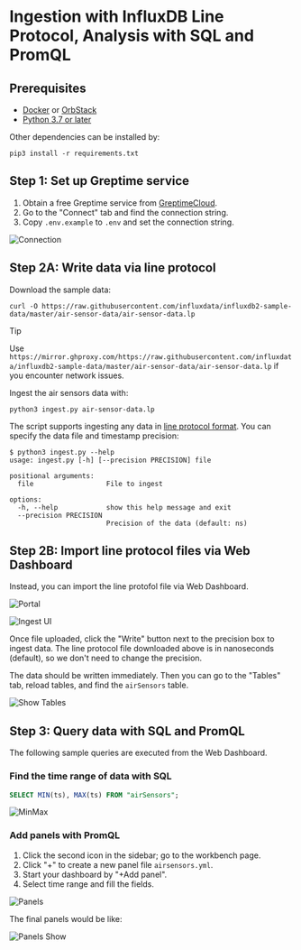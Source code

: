 # Ingestion with InfluxDB Line Protocol, Analysis with SQL and PromQL

## Prerequisites

* [Docker](https://docs.docker.com/get-docker/) or [OrbStack](https://orbstack.dev/)
* [Python 3.7 or later](https://www.python.org/downloads/)

Other dependencies can be installed by:

```shell
pip3 install -r requirements.txt
```

## Step 1: Set up Greptime service

1. Obtain a free Greptime service from [GreptimeCloud](https://console.greptime.cloud/). 
2. Go to the "Connect" tab and find the connection string.
3. Copy `.env.example` to `.env` and set the connection string.

![Connection](/media/connstr.png)

## Step 2A: Write data via line protocol

Download the sample data:

```shell
curl -O https://raw.githubusercontent.com/influxdata/influxdb2-sample-data/master/air-sensor-data/air-sensor-data.lp 
```

> [!TIP]
>
> Use `https://mirror.ghproxy.com/https://raw.githubusercontent.com/influxdata/influxdb2-sample-data/master/air-sensor-data/air-sensor-data.lp` if you encounter network issues.

Ingest the air sensors data with:

```shell
python3 ingest.py air-sensor-data.lp
```

The script supports ingesting any data in [line protocol format](https://docs.influxdata.com/influxdb/v2/reference/syntax/line-protocol/). You can specify the data file and timestamp precision:

```
$ python3 ingest.py --help
usage: ingest.py [-h] [--precision PRECISION] file

positional arguments:
  file                  File to ingest

options:
  -h, --help            show this help message and exit
  --precision PRECISION
                        Precision of the data (default: ns)
```

## Step 2B: Import line protocol files via Web Dashboard

Instead, you can import the line protofol file via Web Dashboard.

![Portal](/media/portal.png)

![Ingest UI](media/ingest-ui.png)

Once file uploaded, click the "Write" button next to the precision box to ingest data. The line protocol file downloaded above is in nanoseconds (default), so we don't need to change the precision.

The data should be written immediately. Then you can go to the "Tables" tab, reload tables, and find the `airSensors` table.

![Show Tables](media/show-tables.png)

## Step 3: Query data with SQL and PromQL

The following sample queries are executed from the Web Dashboard.

### Find the time range of data with SQL

```sql
SELECT MIN(ts), MAX(ts) FROM "airSensors";
```

![MinMax](media/minmax.png)

### Add panels with PromQL

1. Click the second icon in the sidebar; go to the workbench page.
2. Click "+" to create a new panel file `airsensors.yml`.
3. Start your dashboard by "+Add panel".
4. Select time range and fill the fields.

![Panels](media/panels.png)

The final panels would be like:

![Panels Show](media/panels-show.png)

